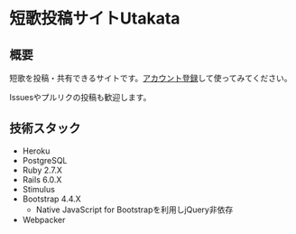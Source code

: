 # 短歌投稿サイトUtakata

## 概要

短歌を投稿・共有できるサイトです。[アカウント登録](https://utakatanka.jp/users/sign_up)して使ってみてください。

Issuesやプルリクの投稿も歓迎します。

## 技術スタック

- Heroku
- PostgreSQL
- Ruby 2.7.X
- Rails 6.0.X
- Stimulus
- Bootstrap 4.4.X
    - Native JavaScript for Bootstrapを利用しjQuery非依存
- Webpacker
